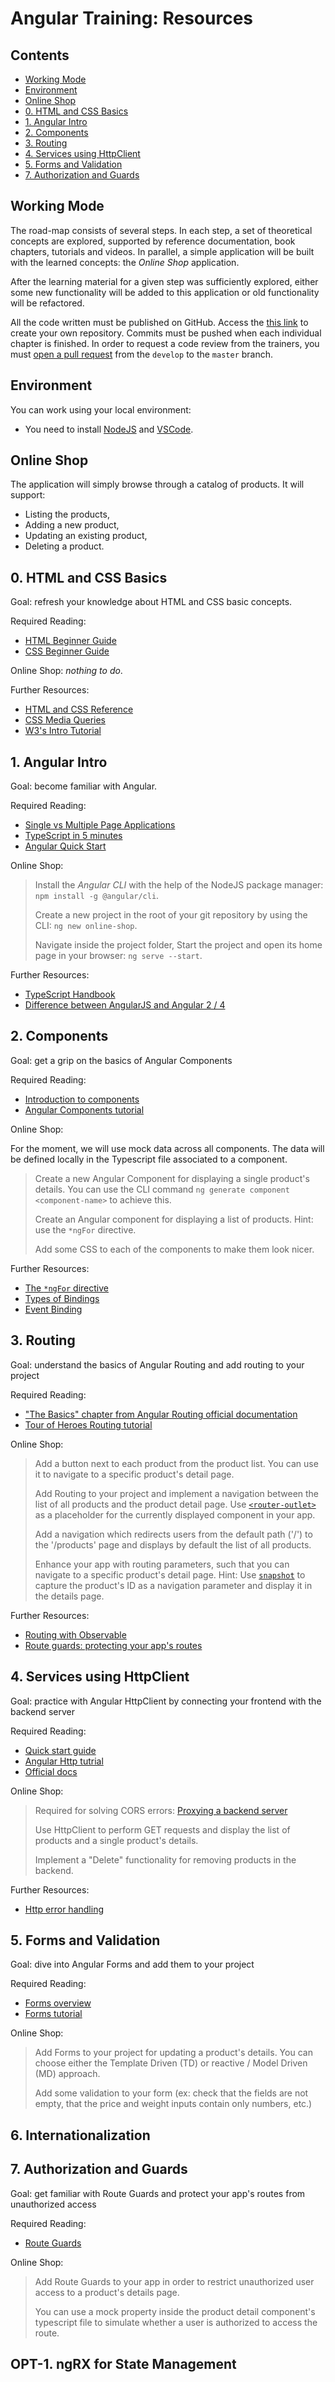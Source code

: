 # Angular Training: Resources

## Contents

 - [Working Mode](#working-mode)
 - [Environment](#environment)
 - [Online Shop](#online-shop)
 - [0. HTML and CSS Basics](#0-html-and-css-basics)
 - [1. Angular Intro](#1-angular-intro)
 - [2. Components](#2-components)
 - [3. Routing](#3-routing)
 - [4. Services using HttpClient](#4-services-using-httpclient)
 - [5. Forms and Validation](#5-forms-and-validation)
 - [7. Authorization and Guards](#7-authorization-and-guards)

## Working Mode

The road-map consists of several steps. In each step, a set of theoretical concepts are explored, supported by reference documentation, book chapters, tutorials and videos. In parallel, a simple application will be built with the learned concepts: the *Online Shop* application.

After the learning material for a given step was sufficiently explored, either some new functionality will be added to this application or old functionality will be refactored.

All the code written must be published on GitHub. Access the [this link](https://classroom.github.com/a/Ch8FVRTf) to create your own repository. Commits must be pushed when each individual chapter is finished. In order to request a code review from the trainers, you must [open a pull request](https://help.github.com/en/articles/creating-a-pull-request) from the `develop` to the `master` branch.

## Environment

You can work using your local environment:
 - You need to install [NodeJS](https://nodejs.org/en/) and [VSCode](https://code.visualstudio.com/download).

## Online Shop
The application will simply browse through a catalog of products. It will support:

 - Listing the products,
 - Adding a new product,
 - Updating an existing product,
 - Deleting a product.

## 0. HTML and CSS Basics

Goal: refresh your knowledge about HTML and CSS basic concepts.

Required Reading:

 - [HTML Beginner Guide](https://www.htmldog.com/guides/html/beginner/)
 - [CSS Beginner Guide](https://www.htmldog.com/guides/css/beginner/)

Online Shop: *nothing to do*.

Further Resources:

 - [HTML and CSS Reference](https://www.htmldog.com/references/)
 - [CSS Media Queries](https://www.htmldog.com/guides/css/advanced/mediaqueries/)
 - [W3's Intro Tutorial](https://www.w3.org/Style/Examples/011/firstcss.en.html)

## 1. Angular Intro

Goal: become familiar with Angular.

Required Reading:

 - [Single vs Multiple Page Applications](https://medium.com/@NeotericEU/single-page-application-vs-multiple-page-application-2591588efe58)
 - [TypeScript in 5 minutes](https://www.typescriptlang.org/docs/handbook/typescript-in-5-minutes.html)
 - [Angular Quick Start](https://angular.io/guide/quickstart)

Online Shop:

 > Install the *Angular CLI* with the help of the NodeJS package manager: `npm install -g @angular/cli`.
 > 
 > Create a new project in the root of your git repository by using the CLI: `ng new online-shop`.
 > 
 > Navigate inside the project folder, Start the project and open its home page in your browser: `ng serve --start`.

Further Resources:

 - [TypeScript Handbook](https://www.typescriptlang.org/docs/handbook/basic-types.html)
 - [Difference between AngularJS and Angular 2 / 4](https://www.simplilearn.com/angularjs-vs-angular-2-vs-angular-4-differences-article)

## 2. Components

Goal: get a grip on the basics of Angular Components

Required Reading:

- [Introduction to components](https://angular.io/guide/architecture-components)
- [Angular Components tutorial](https://www.tutorialspoint.com/angular6/angular6_components.htm)

Online Shop:

For the moment, we will use mock data across all components. The data will be defined locally in the Typescript file associated to a component.

 > Create a new Angular Component for displaying a single product's details. You can use the CLI command `ng generate component <component-name>` to achieve this.
 >
 > Create an Angular component for displaying a list of products. Hint: use the `*ngFor` directive.
 >
 > Add some CSS to each of the components to make them look nicer.
 
 Further Resources:
 
 - [The `*ngFor` directive](https://angular.io/guide/displaying-data#showing-an-array-property-with-ngfor)
 - [Types of Bindings](https://angular.io/guide/template-syntax#binding-syntax-an-overview)
 - [Event Binding](https://angular.io/guide/template-syntax#event-binding-event)

## 3. Routing

Goal: understand the basics of Angular Routing and add routing to your project

Required Reading:

 - ["The Basics" chapter from Angular Routing official documentation](https://angular.io/guide/router#the-basics)
 - [Tour of Heroes Routing tutorial](https://angular.io/tutorial/toh-pt5)
 
 Online Shop:
 
 > Add a button next to each product from the product list. You can use it to navigate to a specific product's detail page.
 >
 > Add Routing to your project and implement a navigation between the list of all products and the product detail page. Use [`<router-outlet>`](https://angular.io/guide/router#router-outlet) as a placeholder for the currently displayed component in your app.
 > 
 > Add a navigation which redirects users from the default path ('/') to the '/products' page and displays by default the list of all products.
 >
 > Enhance your app with routing parameters, such that you can navigate to a specific product's detail page. Hint: Use [`snapshot`](https://angular.io/guide/router#snapshot-the-no-observable-alternative) to capture the product's ID as a navigation parameter and display it in the details page. 
 
 Further Resources:
 
  - [Routing with Observable](https://angular.io/guide/router#activated-route-in-action)
  - [Route guards: protecting your app's routes](https://angular.io/guide/router#milestone-5-route-guards)
 
## 4. Services using HttpClient

Goal: practice with Angular HttpClient by connecting your frontend with the backend server

Required Reading:

- [Quick start guide](https://blog.angular-university.io/angular-http/)
- [Angular Http tutrial](https://www.tutorialspoint.com/angular6/angular6_http_client.htm)
- [Official docs](https://angular.io/guide/http)

Online Shop:

 > Required for solving CORS errors: [Proxying a backend server](https://angular.io/guide/build#proxying-to-a-backend-server)
 >
 > Use HttpClient to perform GET requests and display the list of products and a single product's details.
 >
 > Implement a "Delete" functionality for removing products in the backend. 

Further Resources:

 - [Http error handling](https://angular.io/guide/http#error-handling)
 
## 5. Forms and Validation

Goal: dive into Angular Forms and add them to your project

Required Reading:

 - [Forms overview](https://angular.io/guide/forms-overview)
 - [Forms tutorial](https://www.tutorialspoint.com/angular6/angular6_forms.htm)

Online Shop:

 > Add Forms to your project for updating a product's details. You can choose either the Template Driven (TD) or reactive / Model Driven  (MD) approach. 
 >
 > Add some validation to your form (ex: check that the fields are not empty, that the price and weight inputs contain only numbers, etc.)

## 6. Internationalization 

## 7. Authorization and Guards

Goal: get familiar with Route Guards and protect your app's routes from unauthorized access

Required Reading:

 - [Route Guards](https://angular.io/guide/router#milestone-5-route-guards)

Online Shop:

 >Add Route Guards to your app in order to restrict unauthorized user access to a product's details page. 
 >
 >You can use a mock property inside the product detail component's typescript file to simulate whether a user is authorized to access the route.

## OPT-1. ngRX for State Management
